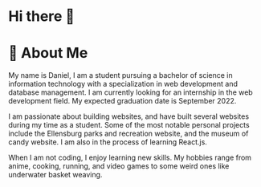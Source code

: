 # Hi there 👋


# 🚀 About Me


My name is Daniel, I am a student pursuing a bachelor of science in information technology with a specialization in web development and database management. I am currently looking for an internship in the web development field. My expected graduation date is September 2022.

I am passionate about building websites, and have built several websites during my time as a student. Some of the most notable personal projects  include the Ellensburg parks and recreation website, and the museum of candy website. I am also in the process of learning React.js.

When I am not coding, I enjoy learning new skills. My hobbies range from anime, cooking, running, and video games to some weird ones like underwater basket weaving.
